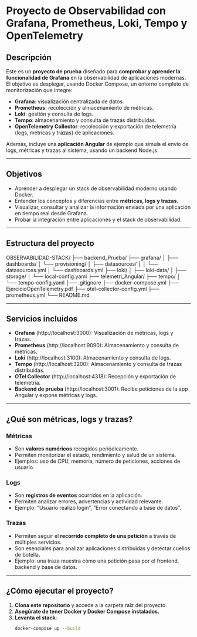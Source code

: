 # Proyecto de Observabilidad con Grafana, Prometheus, Loki, Tempo y OpenTelemetry

## Descripción

Este es un **proyecto de prueba** diseñado para **comprobar y aprender la funcionalidad de Grafana** en la observabilidad de aplicaciones modernas. El objetivo es desplegar, usando Docker Compose, un entorno completo de monitorización que integre:

- **Grafana**: visualización centralizada de datos.
- **Prometheus**: recolección y almacenamiento de métricas.
- **Loki**: gestión y consulta de logs.
- **Tempo**: almacenamiento y consulta de trazas distribuidas.
- **OpenTelemetry Collector**: recolección y exportación de telemetría (logs, métricas y trazas) de aplicaciones.

Además, incluye una **aplicación Angular** de ejemplo que simula el envío de logs, métricas y trazas al sistema, usando un backend Node.js.

---

## Objetivos

- Aprender a desplegar un stack de observabilidad moderno usando Docker.
- Entender los conceptos y diferencias entre **métricas, logs y trazas**.
- Visualizar, consultar y analizar la información enviada por una aplicación en tiempo real desde Grafana.
- Probar la integración entre aplicaciones y el stack de observabilidad.

---

## Estructura del proyecto

OBSERVABILIDAD-STACK/
├── backend_Prueba/
├── grafana/
│   ├── dashboards/
│   └── provisioning/
│       ├── datasources/
│       │   └── datasources.yml
│       └── dashboards.yml
├── loki/
│   ├── loki-data/
│   ├── storage/
│   └── local-config.yaml
├── telemetri_Angular/
├── tempo/
│   └── tempo-config.yaml
├── .gitignore
├── docker-compose.yml
├── EjercicioOpenTelemetry.pdf
├── otel-collector-config.yml
├── prometheus.yml
└── README.md


---

## Servicios incluidos

- **Grafana** (http://localhost:3000): Visualización de métricas, logs y trazas.
- **Prometheus** (http://localhost:9090): Almacenamiento y consulta de métricas.
- **Loki** (http://localhost:3100): Almacenamiento y consulta de logs.
- **Tempo** (http://localhost:3200): Almacenamiento y consulta de trazas distribuidas.
- **OTel Collector** (http://localhost:4318): Recepción y exportación de telemetría.
- **Backend de prueba** (http://localhost:3001): Recibe peticiones de la app Angular y expone métricas y logs.

---

## ¿Qué son métricas, logs y trazas?

### Métricas
- Son **valores numéricos** recogidos periódicamente.
- Permiten monitorizar el estado, rendimiento y salud de un sistema.
- Ejemplos: uso de CPU, memoria, número de peticiones, acciones de usuario.

### Logs
- Son **registros de eventos** ocurridos en la aplicación.
- Permiten analizar errores, advertencias y actividad relevante.
- Ejemplo: “Usuario realizó login”, “Error conectando a base de datos”.

### Trazas
- Permiten seguir el **recorrido completo de una petición** a través de múltiples servicios.
- Son esenciales para analizar aplicaciones distribuidas y detectar cuellos de botella.
- Ejemplo: una traza muestra cómo una petición pasa por el frontend, backend y base de datos.

---

## ¿Cómo ejecutar el proyecto?

1. **Clona este repositorio** y accede a la carpeta raíz del proyecto.
2. **Asegúrate de tener Docker y Docker Compose instalados.**
3. **Levanta el stack**:
   ```bash
   docker-compose up --build
